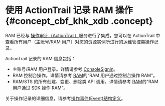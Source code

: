 # 使用 ActionTrail 记录 RAM 操作 {#concept_cbf_khk_xdb .concept}

RAM 已经与 [操作审计（ActionTrail）](https://www.aliyun.com/product/actiontrail)服务进行了集成，您可以在 ActionTrail 中查看所有用户（主账号/RAM 用户）对您的资源实例所进行的运维管控类操作记录。

ActionTrail 记录的 RAM 信息包括：

-   主账号/RAM 用户登录。详情请参考 [ConsoleSignin](../../../../intl.zh-CN/用户指南/操作事件(Event)样例/ConsoleSignin.md#)。
-   RAM 控制台操作。详情请参考 [RAM](../../../../intl.zh-CN/用户指南/操作事件(Event)样例/RAM.md#)的“RAM 用户通过控制台操作 RAM”。
-   RAM/STS 的所有创建、变更、删除类 API 调用。详情请参考 [RAM](../../../../intl.zh-CN/用户指南/操作事件(Event)样例/RAM.md#)的“RAM 用户通过 SDK 操作 RAM”。

关于操作记录的详细信息，请参考[操作事件\(Event\)结构定义](../../../../intl.zh-CN/用户指南/操作事件(Event)结构定义.md#)。

